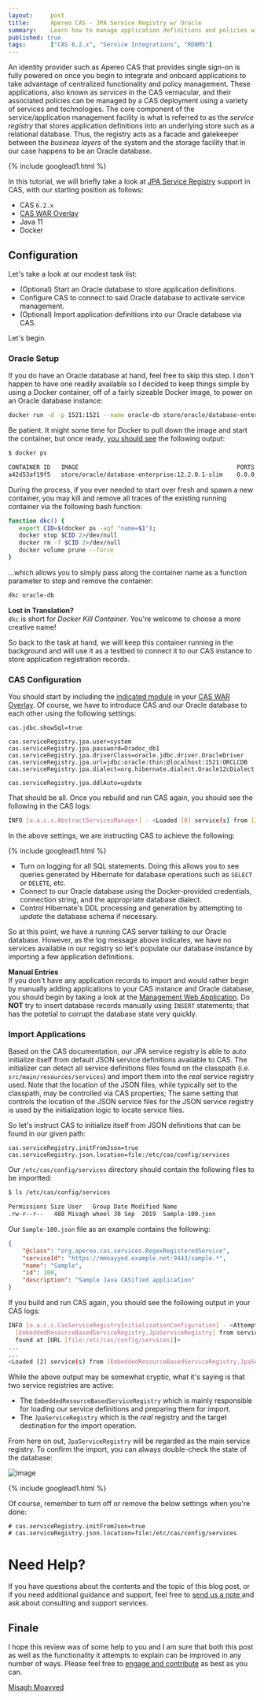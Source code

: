 ```yaml
---
layout:     post
title:      Apereo CAS - JPA Service Registry w/ Oracle
summary:    Learn how to manage application definitions and policies with CAS using a relational database such as Oracle's.
published: true
tags:       ["CAS 6.2.x", "Service Integrations", "RDBMS"]
---
```


An identity provider such as Apereo CAS that provides single sign-on is fully powered on once you begin to integrate and onboard applications to take advantage of centralized functionality and policy management. These applications, also known as *services* in the CAS vernacular, and their associated policies can be managed by a CAS deployment using a variety of services and technologies. The core component of the service/application management facility is what is referred to as the *service registry* that stores application definitions into an underlying store such as a relational database. Thus, the registry acts as a facade and gatekeeper between the *business layers* of the system and the storage facility that in our case happens to be an Oracle database.

{% include googlead1.html  %}

In this tutorial, we will briefly take a look at [JPA Service Registry](https://apereo.github.io/cas/6.2.x/services/JPA-Service-Management.html) support in CAS, with our starting position as follows:

- CAS `6.2.x`
- [CAS WAR Overlay](https://github.com/apereo/cas-overlay-template)
- Java 11
- Docker

## Configuration

Let's take a look at our modest task list:

- (Optional) Start an Oracle database to store application definitions.
- Configure CAS to connect to said Oracle database to activate service management.
- (Optional) Import application definitions into our Oracle database via CAS. 

Let's begin.

### Oracle Setup

If you do have an Oracle database at hand, feel free to skip this step. I don't happen to have one readily available so I decided to keep things simple by using a Docker container, off of a fairly sizeable Docker image, to power on an Oracle database instance:

```bash
docker run -d -p 1521:1521 --name oracle-db store/oracle/database-enterprise:12.2.0.1-slim
```

Be patient. It might some time for Docker to pull down the image and start the container, but once ready, [you should see](https://docs.docker.com/engine/reference/commandline/ps/) the following output:

```bash
$ docker ps

CONTAINER ID   IMAGE                                             PORTS                              NAMES
a42d53af19f5   store/oracle/database-enterprise:12.2.0.1-slim    0.0.0.0:1521->1521/tcp, 5500/tcp   oracle-db
```

During the process, if you ever needed to start over fresh and spawn a new container, you may kill and remove all traces of the existing running container via the following bash function:

```bash
function dkc() {
   export CID=$(docker ps -aqf "name=$1");
   docker stop $CID 2>/dev/null
   docker rm -f $CID 2>/dev/null
   docker volume prune --force
}
```

...which allows you to simply pass along the container name as a function parameter to stop and remove the container:

```bash
dkc oracle-db
```

<div class="alert alert-info">
<strong>Lost in Translation?</strong><br/><code>dkc</code> is short for <i>Docker Kill Container</i>. You're welcome to choose a more creative name!
</div>

So back to the task at hand, we will keep this container running in the background and will use it as a testbed to connect it to our CAS instance to store application registration records. 

### CAS Configuration

You should start by including the [indicated module](https://apereo.github.io/cas/6.2.x/services/JPA-Service-Management.html) in your [CAS WAR Overlay](https://github.com/apereo/cas-overlay-template). Of course, we have to introduce CAS and our Oracle database to each other using the following settings:

```properties
cas.jdbc.showSql=true

cas.serviceRegistry.jpa.user=system
cas.serviceRegistry.jpa.password=Oradoc_db1
cas.serviceRegistry.jpa.driverClass=oracle.jdbc.driver.OracleDriver
cas.serviceRegistry.jpa.url=jdbc:oracle:thin:@localhost:1521:ORCLCDB
cas.serviceRegistry.jpa.dialect=org.hibernate.dialect.Oracle12cDialect

cas.serviceRegistry.jpa.ddlAuto=update
```

That should be all. Once you rebuild and run CAS again, you should see the following in the CAS logs:

```bash
INFO [o.a.c.s.AbstractServicesManager] - <Loaded [0] service(s) from [JpaServiceRegistry].>
```

In the above settings, we are instructing CAS to achieve the following:

{% include googlead1.html  %}

- Turn on logging for all SQL statements. Doing this allows you to see queries generated by Hibernate for database operations such as `SELECT` or `DELETE`, etc.
- Connect to our Oracle database using the Docker-provided credentials, connection string, and the appropriate database dialect.
- Control Hibernate's DDL processing and generation by attempting to *update* the database schema if necessary.

So at this point, we have a running CAS server talking to our Oracle database. However, as the log message above indicates, we have no services available in our registry so let's populate our database instance by importing a few application definitions.

<div class="alert alert-info">
<strong>Manual Entries</strong><br/>If you don't have any application records to import and would rather begin by manually adding applications to your CAS instance and Oracle database, you should begin by taking a look at the <a href="https://apereo.github.io/cas/6.2.x/services/Installing-ServicesMgmt-Webapp.html">Management Web Application</a>. Do <b>NOT</b> try to insert database records manually using <code>INSERT</code> statements; that has the potetial to corrupt the database state very quickly.
</div>

### Import Applications

Based on the CAS documentation, our JPA service registry is able to auto initialize itself from default JSON service definitions available to CAS. The initializer can detect all service definitions files found on the classpath (i.e. `src/main/resources/services`) and import them into the *real* service registry used. Note that the location of the JSON files, while typically set to the classpath, may be controlled via CAS properties; The same setting that controls the location of the JSON service files for the JSON service registry is used by the initialization logic to locate service files.

So let's instruct CAS to initialize itself from JSON definitions that can be found in our given path:

```properties
cas.serviceRegistry.initFromJson=true
cas.serviceRegistry.json.location=file:/etc/cas/config/services
```

Our `/etc/cas/config/services` directory should contain the following files to be importted:

```bash 
$ ls /etc/cas/config/services

Permissions Size User   Group Date Modified Name
.rw-r--r--   488 Misagh wheel 30 Sep  2019  Sample-100.json
```

Our `Sample-100.json` file as an example contains the following:

```json
{
    "@class": "org.apereo.cas.services.RegexRegisteredService",
    "serviceId": "https://mmoayyed.example.net:9443/sample.*",
    "name": "Sample",
    "id": 100,
    "description": "Sample Java CASified application"
}
```

If you build and run CAS again, you should see the following output in your CAS logs:

```bash
INFO [o.a.c.c.CasServiceRegistryInitializationConfiguration] - <Attempting to initialize the service registry \
  [EmbeddedResourceBasedServiceRegistry,JpaServiceRegistry] from service definition resources \
  found at [URL [file:/etc/cas/config/services]]>
...
...
<Loaded [2] service(s) from [EmbeddedResourceBasedServiceRegistry,JpaServiceRegistry].>
```

While the above output may be somewhat cryptic, what it's saying is that two service registries are active: 

- The `EmbeddedResourceBasedServiceRegistry` which is mainly responsible for loading our service definitions and preparing them for import. 
- The `JpaServiceRegistry` which is the *real* registry and the target destination for the import operation. 

From here on out, `JpaServiceRegistry` will be regarded as the main service registry. To confirm the import, you can always double-check the state of the database:

![image](https://user-images.githubusercontent.com/1205228/78793465-b330e400-79c7-11ea-813d-9be27e74cdf6.png)

{% include googlead1.html  %}

Of course, remember to turn off or remove the below settings when you're done:

```properties
# cas.serviceRegistry.initFromJson=true
# cas.serviceRegistry.json.location=file:/etc/cas/config/services
```


# Need Help?

If you have questions about the contents and the topic of this blog post, or if you need additional guidance and support, feel free to [send us a note ](/#contact-section-header) and ask about consulting and support services.

## Finale

I hope this review was of some help to you and I am sure that both this post as well as the functionality it attempts to explain can be improved in any number of ways. Please feel free to [engage and contribute](https://apereo.github.io/cas/developer/Contributor-Guidelines.html) as best as you can.

[Misagh Moayyed](https://fawnoos.com)